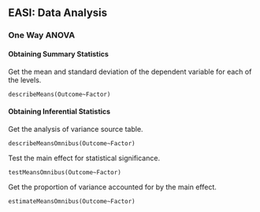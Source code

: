 
## EASI: Data Analysis

### One Way ANOVA

#### Obtaining Summary Statistics

Get the mean and standard deviation of the dependent variable for each of the levels.

```{r}
describeMeans(Outcome~Factor)
```

#### Obtaining Inferential Statistics

Get the analysis of variance source table.

```{r}
describeMeansOmnibus(Outcome~Factor)
```

Test the main effect for statistical significance.

```{r}
testMeansOmnibus(Outcome~Factor)
```

Get the proportion of variance accounted for by the main effect.

```{r}
estimateMeansOmnibus(Outcome~Factor)
```
